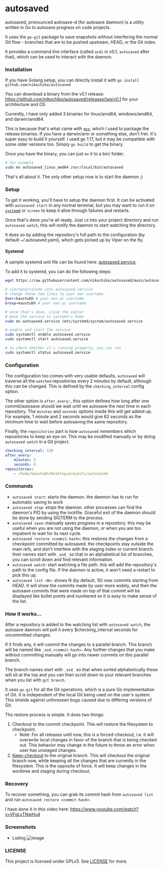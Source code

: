 # autosaved

autosaved, pronounced autosave-d (for autosave daemon) is a utility written in Go to autosave progress on code projects.

It uses the `go-git` package to save snapshots without interfering the normal Git flow - branches that are to be pushed upstream, HEAD, or the Git index.

It provides a command line interface (called `asdi` in v0.1, `autosaved` after that), which can be used to interact with the daemon.

### Installation

If you have Golang setup, you can directly install it with `go install github.com/nikochiko/autosaved`

You can download a binary from the v0.1 release:
https://github.com/nikochiko/autosaved/releases/tag/v0.1 for your architecture and OS

Currently, I have only added 3 binaries for linux/amd64, windows/amd64, and darwin/amd64.

This is because that's what came with [`gox`](https://github.com/mitchellh/gox), which I used to package the release binaries.
If you have a darwin/arm or something else, don't fret. It's super
easy to build it yourself. I used go 1.17, but it may be compatible
with some older versions too. Simply `go build` to get the binary.

Once you have the binary, you can just `mv` it to a bin/ folder.

```bash
# for example
sudo mv autosaved_linux_amd64 /usr/local/bin/autosaved
```

That's all about it. The only other setup now is to start the daemon ;)

### Setup

To get it working, you'll have to setup the daemon first. It can be
activated with `autosaved start` in any normal terminal, but you may want to run it on
[`systemd`](#systemd) or `screen` to keep it alive through failures and restarts.

Once that's done you're all ready. Just `cd` into your project
directory and run `autosaved watch`, this will notify the daemon to start
watching the directory.

It does so by adding the repository's full path to the configuration (by default ~/.autosaved.yaml), which gets picked up by
Viper on the fly.

#### Systemd

A sample systemd unit file can be found here: [autosaved.service](autosaved.service). 

To add it to systemd, you can do the following steps:

```bash
wget https://raw.githubusercontent.com/nikochiko/autosaved/main/autosaved.service

# vim/nano/vscode into autosaved.service
# change these two lines to your own username
User=kaustubh # your own pc username
Group=kaustubh # your own pc username

# once that's done, close the editor
# move the service to systemd's home
sudo mv autosaved.service /etc/systemd/system/autosaved.service

# enable and start the service
sudo systemctl enable autosaved.service
sudo systemctl start autosaved.service

# to check whether it's running properly, you can run
sudo systemctl status autosaved.service
```

### Configuration

The configuration too comes with very usable defaults. `autosaved` will traverse all the `watched` repositories
every 2 minutes by default, although this can be changed. This is defined by the `checking_interval` config option.

The other option is `after_every:`, this option defines how long
after one commit/autosave should we wait until we autosave the next time in each repository.
The `minutes` and `seconds` options inside this will get
added up. For example, 1 minute and 2 seconds would give 62 seconds
as the minimum time to wait before autosaving the same repository.

Finally, the `repositories` part is how `autosaved` remembers which repositories to keep an eye on.
This may be modified manually or by doing `autosaved watch` in a Git
project.

```yaml
checking_interval: 120
after_every:
    minutes: 2
    seconds: 0
repositories:
    - /home/kaustubh/Desktop/projects/autosaved
```

### Commands

* `autosaved start`: starts the daemon. the daemon has to run for automatic saving to work
* `autosaved stop`: stops the daemon. other processes can find the daemon's PID by using the lockfile. Graceful exit of the daemon
should be done by sending SIGTERM to the process.
* `autosaved save`: manually saves progress in a repository. this may be
useful when you are not using the daemon, or when you are too
impatient to wait for its next cycle.
* `autosaved restore <commit-hash>`: this restores the changes from a checkpoint committed by autosaved. the checkpoints stay
outside the main refs, and don't interfere with the staging
index or current branch. their names start with `_asd_` so that
in an alphabetical list of branches, you can scroll down and find
relevant information.
* `autosaved watch`: start watching a file path. this will add the repository's path to the config file. If the daemon is active,
it won't need a restart to pick this up.
* `autosaved list <N>`: shows N (by default, 10) max commits starting
from HEAD. It will show the commits made by user more widely,
and then the autosave commits that were made on top of that
commit will be displayed like bullet points and numbered so it
is easy to make sense of the list.

### How it works...

After a repository is added to the watching list with `autosaved watch`, the autosave daemon will poll it every $checking_interval
seconds for uncommitted changes.

If it finds any, it will commit the changes to a parallel branch. This branch will be named like `_asd_<commit-hash>`. Any
further changes that you make without committing manually will
go into newer commits on this parallel branch.

The branch names start with `_asd_` so that when sorted alphabetically
these will sit at the top and you can then
scroll down to your relevant branches when you list with `git branch`. 

It uses `go-git` for all the Git operations, which is a pure
Go implementation of Git. It is independent of the local
Git being used on the user's system. This shields against
unforeseen bugs caused due to differing versions of Git.

The restore process is simple. It does two things:
1. Checkout to the commit checkpoint. This will restore the filesystem to checkpoint.
    * Note: For all releases until now, this is a forced-checkout, i.e. it will overwrite local changes in favor of the branch that
is being checked out. This behavior may change in the future 
to throw an error when user has unstaged changes.
2. [Keep-checkout](https://pkg.go.dev/github.com/go-git/go-git/v5#CheckoutOptions) to the original branch. This will
checkout the original branch now, while keeping all the changes that are
currently in the filesystem. This is the opposite of force. It will keep changes in the worktree and staging during checkout.

### Recovery

To recover something, you can grab its commit hash from `autosaved list` and run `autosaved restore <commit-hash>`. 

I have done it in this video here: https://www.youtube.com/watch?v=VFgLyTNwHu4

### Screenshots

* Listing
![image](https://user-images.githubusercontent.com/37668193/148672208-41036174-9534-4ea3-8df8-3e5951b68c35.png)

### LICENSE

This project is licensed under GPLv3. See [LICENSE](LICENSE) for more.
